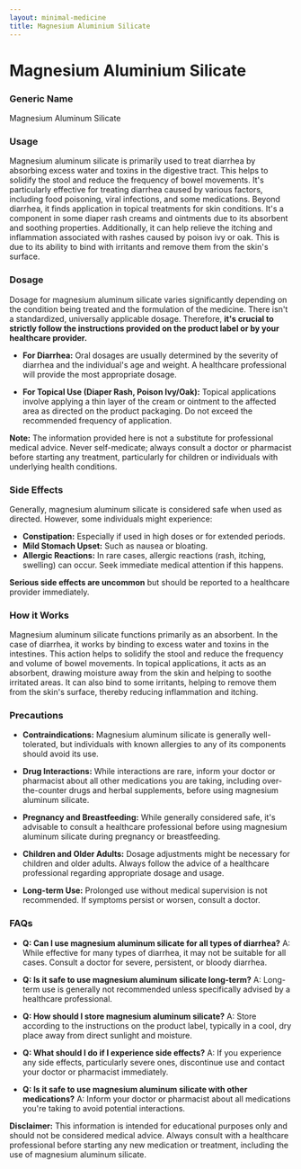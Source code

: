 ```yaml
---
layout: minimal-medicine
title: Magnesium Aluminium Silicate
---
```


# Magnesium Aluminium Silicate
### Generic Name
Magnesium Aluminum Silicate

### Usage

Magnesium aluminum silicate is primarily used to treat diarrhea by absorbing excess water and toxins in the digestive tract. This helps to solidify the stool and reduce the frequency of bowel movements.  It's particularly effective for treating diarrhea caused by various factors, including food poisoning, viral infections, and some medications.  Beyond diarrhea, it finds application in topical treatments for skin conditions.  It's a component in some diaper rash creams and ointments due to its absorbent and soothing properties.  Additionally, it can help relieve the itching and inflammation associated with rashes caused by poison ivy or oak.  This is due to its ability to bind with irritants and remove them from the skin's surface.


### Dosage

Dosage for magnesium aluminum silicate varies significantly depending on the condition being treated and the formulation of the medicine.  There isn't a standardized, universally applicable dosage.  Therefore, **it's crucial to strictly follow the instructions provided on the product label or by your healthcare provider.**

* **For Diarrhea:** Oral dosages are usually determined by the severity of diarrhea and the individual's age and weight. A healthcare professional will provide the most appropriate dosage.

* **For Topical Use (Diaper Rash, Poison Ivy/Oak):** Topical applications involve applying a thin layer of the cream or ointment to the affected area as directed on the product packaging.  Do not exceed the recommended frequency of application.

**Note:**  The information provided here is not a substitute for professional medical advice.  Never self-medicate; always consult a doctor or pharmacist before starting any treatment, particularly for children or individuals with underlying health conditions.


### Side Effects

Generally, magnesium aluminum silicate is considered safe when used as directed. However, some individuals might experience:

* **Constipation:**  Especially if used in high doses or for extended periods.
* **Mild Stomach Upset:** Such as nausea or bloating.
* **Allergic Reactions:**  In rare cases, allergic reactions (rash, itching, swelling) can occur.  Seek immediate medical attention if this happens.

**Serious side effects are uncommon** but should be reported to a healthcare provider immediately.


### How it Works

Magnesium aluminum silicate functions primarily as an absorbent. In the case of diarrhea, it works by binding to excess water and toxins in the intestines. This action helps to solidify the stool and reduce the frequency and volume of bowel movements.  In topical applications, it acts as an absorbent, drawing moisture away from the skin and helping to soothe irritated areas. It can also bind to some irritants, helping to remove them from the skin's surface, thereby reducing inflammation and itching.

### Precautions

* **Contraindications:**  Magnesium aluminum silicate is generally well-tolerated, but individuals with known allergies to any of its components should avoid its use.

* **Drug Interactions:**  While interactions are rare, inform your doctor or pharmacist about all other medications you are taking, including over-the-counter drugs and herbal supplements, before using magnesium aluminum silicate.

* **Pregnancy and Breastfeeding:**  While generally considered safe, it's advisable to consult a healthcare professional before using magnesium aluminum silicate during pregnancy or breastfeeding.

* **Children and Older Adults:**  Dosage adjustments might be necessary for children and older adults. Always follow the advice of a healthcare professional regarding appropriate dosage and usage.

* **Long-term Use:** Prolonged use without medical supervision is not recommended.  If symptoms persist or worsen, consult a doctor.


### FAQs

* **Q: Can I use magnesium aluminum silicate for all types of diarrhea?** A: While effective for many types of diarrhea, it may not be suitable for all cases.  Consult a doctor for severe, persistent, or bloody diarrhea.

* **Q: Is it safe to use magnesium aluminum silicate long-term?** A:  Long-term use is generally not recommended unless specifically advised by a healthcare professional.

* **Q: How should I store magnesium aluminum silicate?** A: Store according to the instructions on the product label, typically in a cool, dry place away from direct sunlight and moisture.

* **Q: What should I do if I experience side effects?** A:  If you experience any side effects, particularly severe ones, discontinue use and contact your doctor or pharmacist immediately.

* **Q: Is it safe to use magnesium aluminum silicate with other medications?** A: Inform your doctor or pharmacist about all medications you're taking to avoid potential interactions.


**Disclaimer:** This information is intended for educational purposes only and should not be considered medical advice. Always consult with a healthcare professional before starting any new medication or treatment, including the use of magnesium aluminum silicate.

